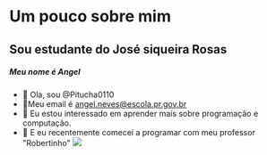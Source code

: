 # Um pouco sobre mim
## Sou estudante do José siqueira Rosas
##### Meu nome é Angel
- 👋 Ola, sou @Pitucha0110
- 🦖Meu email é angel.neves@escola.pr.gov.br
- 👀 Eu estou interessado em aprender mais sobre programação e computação.
- 🌱 E eu recentemente comecei a programar com meu professor "Robertinho"
![](https://media.tenor.com/pOMnXHw4WRcAAAAd/warzone-win.gif)

<!-- -
Pitucha0110/Pitucha0110 é um repositório ✨ especial ✨ porque seu `README.md` (este arquivo) aparece em seu perfil do GitHub.
Você pode clicar no link Visualizar para ver suas alterações.
- -->

